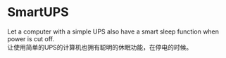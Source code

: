 # SmartUPS
Let a computer with a simple UPS also have a smart sleep function when power is cut off.    
让使用简单的UPS的计算机也拥有聪明的休眠功能，在停电的时候。
